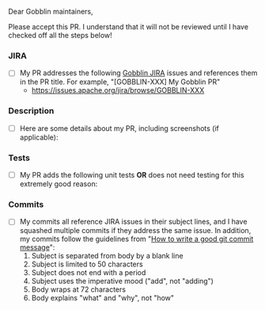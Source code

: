 Dear Gobblin maintainers,

Please accept this PR. I understand that it will not be reviewed until I have checked off all the steps below!


### JIRA
- [ ] My PR addresses the following [Gobblin JIRA](https://issues.apache.org/jira/browse/GOBBLIN/) issues and references them in the PR title. For example, "[GOBBLIN-XXX] My Gobblin PR"
    - https://issues.apache.org/jira/browse/GOBBLIN-XXX


### Description
- [ ] Here are some details about my PR, including screenshots (if applicable):


### Tests
- [ ] My PR adds the following unit tests __OR__ does not need testing for this extremely good reason:


### Commits
- [ ] My commits all reference JIRA issues in their subject lines, and I have squashed multiple commits if they address the same issue. In addition, my commits follow the guidelines from "[How to write a good git commit message](http://chris.beams.io/posts/git-commit/)":
    1. Subject is separated from body by a blank line
    2. Subject is limited to 50 characters
    3. Subject does not end with a period
    4. Subject uses the imperative mood ("add", not "adding")
    5. Body wraps at 72 characters
    6. Body explains "what" and "why", not "how"

